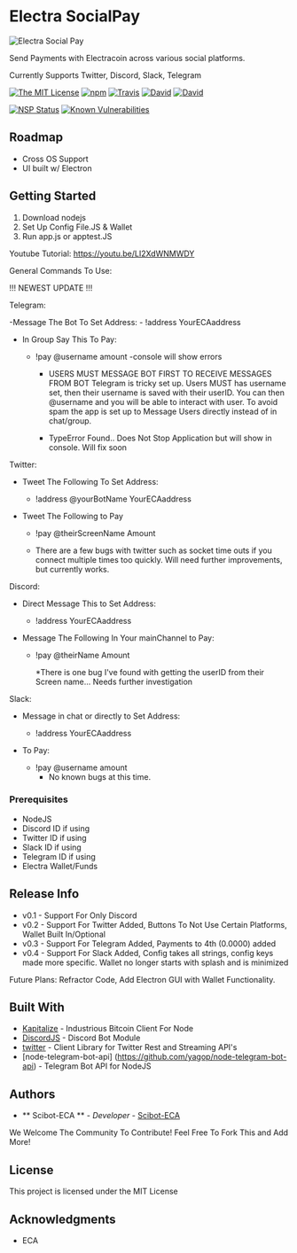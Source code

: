 # Electra SocialPay

![Electra Social Pay](https://i.imgur.com/rwlGj2r.png)

Send Payments with Electracoin across various social platforms.

Currently Supports Twitter, Discord, Slack, Telegram

[![The MIT License](https://img.shields.io/badge/license-MIT-orange.svg?style=flat-square)](http://opensource.org/licenses/MIT)
[![npm](https://img.shields.io/npm/v/electra-socialpay.svg?style=flat-square)](https://www.npmjs.com/package/electra-socialpay)
[![Travis](https://img.shields.io/travis/Electra-project/electra-socialpay.svg?style=flat-square)](https://travis-ci.org/Electra-project/electra-socialpay)
[![David](https://img.shields.io/david/Electra-project/electra-socialpay.svg?style=flat-square)](https://david-dm.org/Electra-project/electra-socialpay)
[![David](https://img.shields.io/david/dev/Electra-project/electra-socialpay.svg?style=flat-square)](https://david-dm.org/InspiredBeings/electra-socialpay)

[![NSP Status](https://nodesecurity.io/orgs/electra-project/projects/5a4f077f-c8e4-421c-a886-04c8613c6365/badge)](https://nodesecurity.io/orgs/electra-project/projects/5a4f077f-c8e4-421c-a886-04c8613c6365)
[![Known Vulnerabilities](https://snyk.io/test/github/Electra-project/electra-socialpay/badge.svg)](https://snyk.io/test/github/Electra-project/electra-socialpay)


## Roadmap

- Cross OS Support
- UI built w/ Electron

## Getting Started

1. Download nodejs
2. Set Up Config File.JS & Wallet
3. Run app.js or apptest.JS

Youtube Tutorial: https://youtu.be/LI2XdWNMWDY

General Commands To Use:

!!! NEWEST UPDATE !!!

Telegram:

-Message The Bot To Set Address:
    - !address YourECAaddress

- In Group Say This To Pay:
    - !pay @username amount
        -console will show errors

        * USERS MUST MESSAGE BOT FIRST TO RECEIVE MESSAGES FROM BOT
        Telegram is tricky set up. Users MUST has username set, then their username is saved with their userID. You can then @username and you will be able to interact with user. To avoid spam the app is set up to Message Users directly instead of in chat/group.

        * TypeError Found.. Does Not Stop Application but will show in console. Will fix soon


Twitter:
* Tweet The Following To Set Address:
    * !address @yourBotName YourECAaddress

* Tweet The Following to Pay
    * !pay @theirScreenName Amount

    * There are a few bugs with twitter such as socket time outs if you connect multiple times too quickly. Will need further improvements, but currently works.

Discord:
* Direct Message This to Set Address:
    * !address YourECAaddress

* Message The Following In Your mainChannel to Pay:
    * !pay @theirName Amount

        *There is one bug I've found with getting the userID from their Screen name... Needs further investigation

Slack:
* Message in chat or directly to Set Address:
    * !address YourECAaddress

* To Pay:
    * !pay @username amount
        * No known bugs at this time.

### Prerequisites

* NodeJS
* Discord ID if using
* Twitter ID if using
* Slack ID if using
* Telegram ID if using
* Electra Wallet/Funds

## Release Info

* v0.1 - Support For Only Discord
* v0.2 - Support For Twitter Added, Buttons To Not Use Certain Platforms, Wallet Built In/Optional
* v0.3 - Support For Telegram Added, Payments to 4th (0.0000) added
* v0.4 - Support For Slack Added, Config takes all strings, config keys made more specific. Wallet no
            longer starts with splash and is minimized

Future Plans: Refractor Code, Add Electron GUI with Wallet Functionality.

## Built With

* [Kapitalize](https://github.com/shamoons/Kapitalize) - Industrious Bitcoin Client For Node
* [DiscordJS](https://discord.js.org/#/) - Discord Bot Module
* [twitter](https://github.com/desmondmorris/node-twitter) - Client Library for Twitter Rest and Streaming API's
* [node-telegram-bot-api] (https://github.com/yagop/node-telegram-bot-api) - Telegram Bot API for NodeJS

## Authors

* ** Scibot-ECA ** - *Developer* - [Scibot-ECA](https://github.com/Scibot-ECA)

We Welcome The Community To Contribute! Feel Free To Fork This and Add More!

## License

This project is licensed under the MIT License

## Acknowledgments

* ECA
